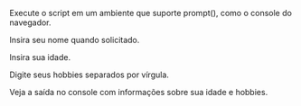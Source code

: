 Execute o script em um ambiente que suporte prompt(), como o console do navegador.

Insira seu nome quando solicitado.

Insira sua idade.

Digite seus hobbies separados por vírgula.

Veja a saída no console com informações sobre sua idade e hobbies.
